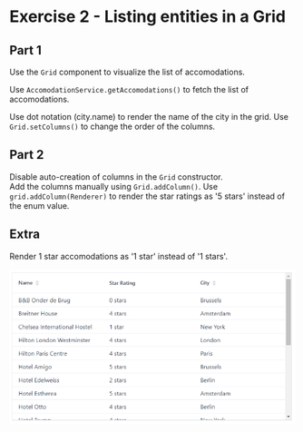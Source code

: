 # Exercise 2 - Listing entities in a Grid

## Part 1 ##
Use the `Grid` component to visualize the list of accomodations.

Use `AccomodationService.getAccomodations()` to fetch the list of accomodations.

Use dot notation (city.name) to render the name of the city in the grid.
Use `Grid.setColumns()` to change the order of the columns.

## Part 2 ##
Disable auto-creation of columns in the `Grid` constructor.  
Add the columns manually using `Grid.addColumn()`.
Use `grid.addColumn(Renderer)` to render the star ratings as '5 stars' instead of the enum value.

## Extra ##
Render 1 star accomodations as '1 star' instead of '1 stars'.

![screenshot](exercise.png)
